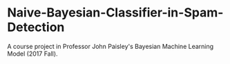 # Naive-Bayesian-Classifier-in-Spam-Detection
A course project in Professor John Paisley's Bayesian Machine Learning Model (2017 Fall). 
